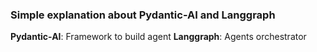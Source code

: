 ### Simple explanation about Pydantic-AI and Langgraph

**Pydantic-AI**: Framework to build agent
**Langgraph**: Agents orchestrator
